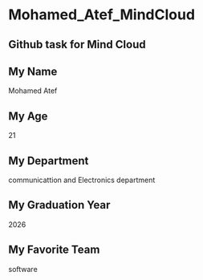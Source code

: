 # Mohamed_Atef_MindCloud

## Github task for Mind Cloud


## My Name

Mohamed Atef

## My Age

21

## My Department

communicattion and Electronics department

## My Graduation Year

2026

## My Favorite Team

software



